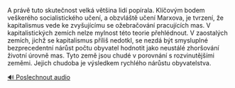 
A právě tuto skutečnost velká většina lidí popírala. Klíčovým bodem veškerého socialistického učení, a obzvláště učení Marxova, je tvrzení, že kapitalismus vede ke zvyšujícímu se ožebračování pracujících mas. V kapitalistických zemích nelze mylnost této teorie přehlédnout. V zaostalých zemích, jichž se kapitalismus příliš nedotkl, se nezdá být smysluplné bezprecedentní nárůst počtu obyvatel hodnotit jako neustálé zhoršování životní úrovně mas. Tyto země jsou chudé v porovnání s rozvinutějšími zeměmi. Jejich chudoba je výsledkem rychlého nárůstu obyvatelstva.

[🔊 Poslechnout audio](/data/7-paragraphs/audio/chapter_168/para_006-A-prv-tuto-skutenost-velk-vtina-lid-popral.mp3)
